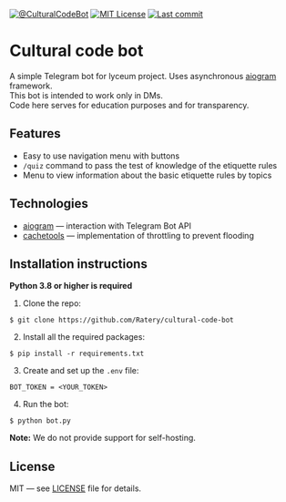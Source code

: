 [![@CulturalCodeBot](https://img.shields.io/badge/Telegram-%40CulturalCodeBot-blue?style=flat-square)](https://t.me/CulturalCodeBot)
[![MIT License](https://img.shields.io/github/license/ratery/cultural-code-bot?style=flat-square)](https://github.com/Ratery/cultural-code-bot/blob/main/LICENSE)
[![Last commit](https://img.shields.io/github/last-commit/ratery/cultural-code-bot?style=flat-square)](https://github.com/Ratery/cultural-code-bot/commits)

# Cultural code bot
A simple Telegram bot for lyceum project.
Uses asynchronous [aiogram](https://github.com/aiogram/aiogram) framework. <br>
This bot is intended to work only in DMs. <br>
Code here serves for education purposes and for transparency.

## Features
- Easy to use navigation menu with buttons
- `/quiz` command to pass the test of knowledge of the etiquette rules
- Menu to view information about the basic etiquette rules by topics

## Technologies
- [aiogram](https://github.com/aiogram/aiogram) — interaction with Telegram Bot API
- [cachetools](https://cachetools.readthedocs.io/en/stable) — implementation of throttling to prevent flooding

## Installation instructions
**Python 3.8 or higher is required**
1. Clone the repo:
```
$ git clone https://github.com/Ratery/cultural-code-bot 
```
2. Install all the required packages:
```
$ pip install -r requirements.txt
```
3. Create and set up the `.env` file:
```
BOT_TOKEN = <YOUR_TOKEN>
```
4. Run the bot:
```
$ python bot.py
```
**Note:** We do not provide support for self-hosting.

## License
MIT — see [LICENSE](https://github.com/Ratery/cultural-code-bot/blob/main/LICENSE) file for details.